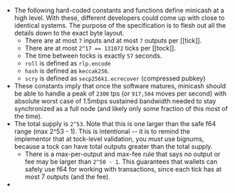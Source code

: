 - The following hard-coded constants and functions define minicash at a high level. With these, different developers could come up with close to identical systems. The purpose of the specification is to flesh out all the details down to the exact byte layout.
	- There are at most `7` inputs and at most `7` outputs per [[tick]].
	- There are at most `2^17 == 131072` ticks per [[tock]].
	- The time between tocks is exactly `57` seconds.
	- `roll` is defined as `rlp.encode`
	- `hash` is defined as `keccak256`.
	- `scry` is defined as `secp256k1.ecrecover` (compressed pubkey)
- These constants imply that once the software matures, minicash should be able to handle a peak of `2300` tps (or `917,504` moves per second) with absolute worst case of 1.5mbps sustained bandwidth needed to stay synchronized as a full node (and likely only some fraction of this most of the time).
- The total supply is `2^53`. Note that this is one larger than the safe f64 range (max 2^53 - 1). This is intentional -- it is to remind the implementor that at tock-level validation, you *must* use bignums, because a tock can have total outputs greater than the total supply.
	- There is a max-per-output and max-fee rule that says no output or fee may be larger than `2^50 - 1`. This guarantees that wallets can safely use f64 for working with transactions, since each tick has at most 7 outputs (and the fee).
-